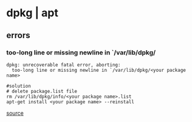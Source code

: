 # dpkg | apt

## errors

###  too-long line or missing newline in `/var/lib/dpkg/

```
dpkg: unrecoverable fatal error, aborting:
  too-long line or missing newline in `/var/lib/dpkg/<your package name>
```

```
#solution
# delete package.list file
rm /var/lib/dpkg/info/<your package name>.list
apt-get install <your package name> --reinstall
```

[source](http://raspberrypi.stackexchange.com/questions/4245/unable-to-use-apt-get-dpkg-unrecoverable-fatal-error-is-missing-final-newl)
